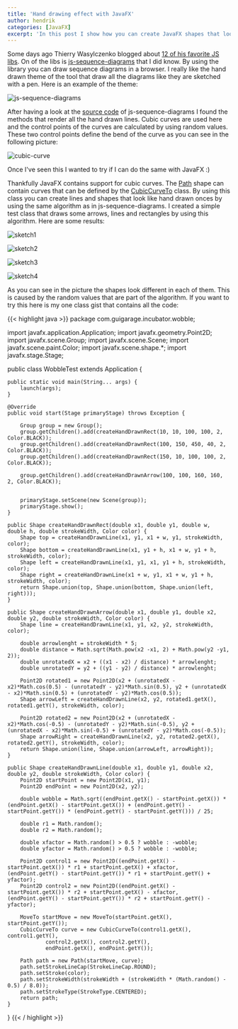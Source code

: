 ```yaml
---
title: 'Hand drawing effect with JavaFX'
author: hendrik
categories: [JavaFX]
excerpt: 'In this post I show how you can create JavaFX shapes that look like they are hand drawn'
---
```

Some days ago Thierry Wasylczenko blogged about [12 of his favorite JS libs](http://zeroturnaround.com/rebellabs/javascript-confessions-12-js-technologies-im-not-ashamed-of-loving/). On of the libs is [js-sequence-diagrams](http://bramp.github.io/js-sequence-diagrams/) that I did know. By using the library you can draw sequence diagrams in a browser. I really like the hand drawn theme of the tool that draw all the diagrams like they are sketched with a pen. Here is an example of the theme:

![js-sequence-diagrams](/posts/guigarage-legacy/js-sequence-diagrams.png)

After having a look at the [source code](https://github.com/bramp/js-sequence-diagrams/blob/master/src/sequence-diagram.js) of js-sequence-diagrams I found the methods that render all the hand drawn lines. Cubic curves are used here and the control points of the curves are calculated by using random values. These two control points define the bend of the curve as you can see in the following picture:

![cubic-curve](/posts/guigarage-legacy/cubic-curve.png)

Once I've seen this I wanted to try if I can do the same with JavaFX :)

Thankfully JavaFX contains support for cubic curves. The [Path](https://docs.oracle.com/javase/8/javafx/api/javafx/scene/shape/Path.html) shape can contain curves that can be defined by the [CubicCurveTo](https://docs.oracle.com/javase/8/javafx/api/javafx/scene/shape/CubicCurveTo.html) class. By using this class you can create lines and shapes that look like hand drawn onces by using the same algorithm as in js-sequence-diagrams. I created a simple test class that draws some arrows, lines and rectangles by using this algorithm. Here are some results:

![sketch1](/posts/guigarage-legacy/sketch1-1024x524.png)

![sketch2](/posts/guigarage-legacy/sketch2.png)

![sketch3](/posts/guigarage-legacy/sketch3.png)

![sketch4](/posts/guigarage-legacy/sketch4.png)

As you can see in the picture the shapes look different in each of them. This is caused by the random values that are part of the algorithm. If you want to try this here is my one class gist that contains all the code:

{{< highlight java >}}
package com.guigarage.incubator.wobble;

import javafx.application.Application;
import javafx.geometry.Point2D;
import javafx.scene.Group;
import javafx.scene.Scene;
import javafx.scene.paint.Color;
import javafx.scene.shape.*;
import javafx.stage.Stage;

public class WobbleTest extends Application {

    public static void main(String... args) {
        launch(args);
    }

    @Override
    public void start(Stage primaryStage) throws Exception {

        Group group = new Group();
        group.getChildren().add(createHandDrawnRect(10, 10, 100, 100, 2, Color.BLACK));
        group.getChildren().add(createHandDrawnRect(100, 150, 450, 40, 2, Color.BLACK));
        group.getChildren().add(createHandDrawnRect(150, 10, 100, 100, 2, Color.BLACK));

        group.getChildren().add(createHandDrawnArrow(100, 100, 160, 160, 2, Color.BLACK));


        primaryStage.setScene(new Scene(group));
        primaryStage.show();
    }

    public Shape createHandDrawnRect(double x1, double y1, double w, double h, double strokeWidth, Color color) {
        Shape top = createHandDrawnLine(x1, y1, x1 + w, y1, strokeWidth, color);
        Shape bottom = createHandDrawnLine(x1, y1 + h, x1 + w, y1 + h, strokeWidth, color);
        Shape left = createHandDrawnLine(x1, y1, x1, y1 + h, strokeWidth, color);
        Shape right = createHandDrawnLine(x1 + w, y1, x1 + w, y1 + h, strokeWidth, color);
        return Shape.union(top, Shape.union(bottom, Shape.union(left, right)));
    }

    public Shape createHandDrawnArrow(double x1, double y1, double x2, double y2, double strokeWidth, Color color) {
        Shape line = createHandDrawnLine(x1, y1, x2, y2, strokeWidth, color);

        double arrowlenght = strokeWidth * 5;
        double distance = Math.sqrt(Math.pow(x2 -x1, 2) + Math.pow(y2 -y1, 2));
        double unrotatedX = x2 + ((x1 - x2) / distance) * arrowlenght;
        double unrotatedY = y2 + ((y1 - y2) / distance) * arrowlenght;

        Point2D rotated1 = new Point2D(x2 + (unrotatedX - x2)*Math.cos(0.5) - (unrotatedY - y2)*Math.sin(0.5), y2 + (unrotatedX - x2)*Math.sin(0.5) + (unrotatedY - y2)*Math.cos(0.5));
        Shape arrowLeft = createHandDrawnLine(x2, y2, rotated1.getX(), rotated1.getY(), strokeWidth, color);

        Point2D rotated2 = new Point2D(x2 + (unrotatedX - x2)*Math.cos(-0.5) - (unrotatedY - y2)*Math.sin(-0.5), y2 + (unrotatedX - x2)*Math.sin(-0.5) + (unrotatedY - y2)*Math.cos(-0.5));
        Shape arrowRight = createHandDrawnLine(x2, y2, rotated2.getX(), rotated2.getY(), strokeWidth, color);
        return Shape.union(line, Shape.union(arrowLeft, arrowRight));
    }

    public Shape createHandDrawnLine(double x1, double y1, double x2, double y2, double strokeWidth, Color color) {
        Point2D startPoint = new Point2D(x1, y1);
        Point2D endPoint = new Point2D(x2, y2);

        double wobble = Math.sqrt((endPoint.getX() - startPoint.getX()) * (endPoint.getX() - startPoint.getX()) + (endPoint.getY() - startPoint.getY()) * (endPoint.getY() - startPoint.getY())) / 25;

        double r1 = Math.random();
        double r2 = Math.random();

        double xfactor = Math.random() > 0.5 ? wobble : -wobble;
        double yfactor = Math.random() > 0.5 ? wobble : -wobble;

        Point2D control1 = new Point2D((endPoint.getX() - startPoint.getX()) * r1 + startPoint.getX() + xfactor, (endPoint.getY() - startPoint.getY()) * r1 + startPoint.getY() + yfactor);
        Point2D control2 = new Point2D((endPoint.getX() - startPoint.getX()) * r2 + startPoint.getX() - xfactor, (endPoint.getY() - startPoint.getY()) * r2 + startPoint.getY() - yfactor);

        MoveTo startMove = new MoveTo(startPoint.getX(), startPoint.getY());
        CubicCurveTo curve = new CubicCurveTo(control1.getX(), control1.getY(),
                control2.getX(), control2.getY(),
                endPoint.getX(), endPoint.getY());

        Path path = new Path(startMove, curve);
        path.setStrokeLineCap(StrokeLineCap.ROUND);
        path.setStroke(color);
        path.setStrokeWidth(strokeWidth + (strokeWidth * (Math.random() - 0.5) / 8.0));
        path.setStrokeType(StrokeType.CENTERED);
        return path;
    }
}
{{< / highlight >}}
